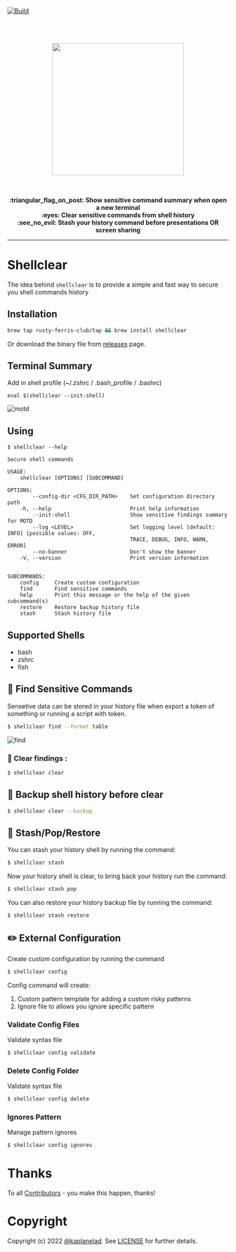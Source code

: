 [![Build](https://github.com/rusty-ferris-club/shellclear/actions/workflows/build.yml/badge.svg?branch=main)](https://github.com/rusty-ferris-club/shellclear/actions/workflows/build.yml)

<p align="center">
<br/>
<br/>
<br/>
   <img src="media/shellclear.svg" width="300"/>
<br/>
<br/>
</p>
<p align="center">
<br/>
<b>:triangular_flag_on_post: Show sensitive command summary when open a new terminal</b>
<br/>
<b>:eyes: Clear sensitive commands from shell history</b>
<br/>
<b>:see_no_evil: Stash your history command before presentations OR screen sharing</b>
<br/>
<hr/>
</p>

# Shellclear
The idea behind `shellclear` is to provide a simple and fast way to secure you shell commands history
## Installation
```bash
brew tap rusty-ferris-club/tap && brew install shellclear
```
Or download the binary file from [releases](https://github.com/rusty-ferris-club/shellclear/releases) page.

## Terminal Summary 
Add in shell profile (~/.zshrc / .bash_profile / .bashrc)
```
eval $(shellclear --init-shell)
```
![motd](./media/motd.png)


## Using
```
$ shellclear --help

Secure shell commands

USAGE:
    shellclear [OPTIONS] [SUBCOMMAND]

OPTIONS:
        --config-dir <CFG_DIR_PATH>    Set configuration directory path
    -h, --help                         Print help information
        --init-shell                   Show sensitive findings summary for MOTD
        --log <LEVEL>                  Set logging level [default: INFO] [possible values: OFF,
                                       TRACE, DEBUG, INFO, WARN, ERROR]
        --no-banner                    Don't show the banner
    -V, --version                      Print version information


SUBCOMMANDS:
    config     Create custom configuration
    find       Find sensitive commands
    help       Print this message or the help of the given subcommand(s)
    restore    Restore backup history file
    stash      Stash history file
```

## Supported Shells
- bash
- zshrc
- fish

## :eyes: Find Sensitive Commands
Sensetive data can be stored in your history file when export a token of something or running a script with token. 
```sh
$ shellclear find --format table
```
![find](./media/find.png)

### :broom: Clear findings :
```sh
$ shellclear clear
```

## :luggage: Backup shell history before clear
```sh
$ shellclear clear --backup
```

## :see_no_evil: Stash/Pop/Restore
You can stash your history shell by running the command:
```sh
$ shellclear stash
```
Now your history shell is clear, to bring back your history run the command:
```sh
$ shellclear stash pop
```

You can also restore your history backup file by running the command:
```sh
$ shellclear stash restore
```

## :pencil2: External Configuration
Create custom configuration by running the command
```sh
$ shellclear config
```
Config command will create:
1. Custom pattern template for adding a custom risky patterns
2. Ignore file to allows you ignore specific pattern

### Validate Config Files
Validate syntax file
```sh
$ shellclear config validate
```

### Delete Config Folder
Validate syntax file
```sh
$ shellclear config delete
```


### Ignores Pattern
Manage pattern ignores
```sh
$ shellclear config ignores
```



# Thanks
To all [Contributors](https://github.com/rusty-ferris-club/shellclear/graphs/contributors) - you make this happen, thanks!

# Copyright
Copyright (c) 2022 [@kaplanelad](https://github.com/kaplanelad). See [LICENSE](LICENSE.txt) for further details.
